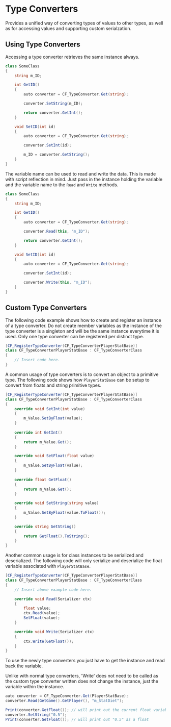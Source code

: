 # Type Converters

Provides a unified way of converting types of values to other types, as well as for accessing values and supporting custom serialzation.

## Using Type Converters

Accessing a type converter retrieves the same instance always. 

```csharp
class SomeClass
{
	string m_ID;

	int GetID()
	{
		auto converter = CF_TypeConverter.Get(string);

		converter.SetString(m_ID);

		return converter.GetInt();
	}

	void SetID(int id)
	{
		auto converter = CF_TypeConverter.Get(string);

		converter.SetInt(id);

		m_ID = converter.GetString();
	}
}
```

The variable name can be used to read and write the data. This is made with script reflection in mind. Just pass in the instance holding the variable and the variable name to the `Read` and `Write` methods. 

```csharp
class SomeClass
{
	string m_ID;

	int GetID()
	{
		auto converter = CF_TypeConverter.Get(string);

		converter.Read(this, "m_ID");

		return converter.GetInt();
	}

	void SetID(int id)
	{
		auto converter = CF_TypeConverter.Get(string);

		converter.SetInt(id);

		converter.Write(this, "m_ID");
	}
}
```

## Custom Type Converters

The following code example shows how to create and register an instance of a type converter. Do not create member variables as the instance of the type converter is a singleton and will be the same instance everytime it is used. Only one type converter can be registered per distinct type. 

```csharp
[CF_RegisterTypeConverter(CF_TypeConverterPlayerStatBase)]
class CF_TypeConverterPlayerStatBase : CF_TypeConverterClass
{
    // Insert code here.
}
```

A common usage of type converters is to convert an object to a primitive type. The following code shows how `PlayerStatBase` can be setup to convert from floats and string primitive types. 

```csharp
[CF_RegisterTypeConverter(CF_TypeConverterPlayerStatBase)]
class CF_TypeConverterPlayerStatBase : CF_TypeConverterClass
{
	override void SetInt(int value)
	{
		m_Value.SetByFloat(value);
	}
	
	override int GetInt()
	{
		return m_Value.Get();
	}

	override void SetFloat(float value)
	{
		m_Value.SetByFloat(value);
	}
	
	override float GetFloat()
	{
		return m_Value.Get();
	}

	override void SetString(string value)
	{
		m_Value.SetByFloat(value.ToFloat());
	}

	override string GetString()
	{
		return GetFloat().ToString();
	}
}
```

Another common usage is for class instances to be serialized and deserialized. The following code will only serialize and deserialize the float variable associated with `PlayerStatBase`.

```csharp
[CF_RegisterTypeConverter(CF_TypeConverterPlayerStatBase)]
class CF_TypeConverterPlayerStatBase : CF_TypeConverterClass
{
    // Insert above example code here.

	override void Read(Serializer ctx)
	{
		float value;
		ctx.Read(value);
		SetFloat(value);
	}

	override void Write(Serializer ctx)
	{
		ctx.Write(GetFloat());
	}
}
```

To use the newly type converters you just have to get the instance and read back the variable.

Unlike with normal type converters, 'Write' does not need to be called as the custom type converter written does not change the instance, just the variable within the instance.

```csharp
auto converter = CF_TypeConverter.Get(PlayerStatBase);
converter.Read(GetGame().GetPlayer(), "m_StatDiet");

Print(converter.GetFloat()); // will print out the current float variable associated with the player
converter.SetString("0.5");
Print(converter.GetFloat()); // will print out "0.5" as a float
```
